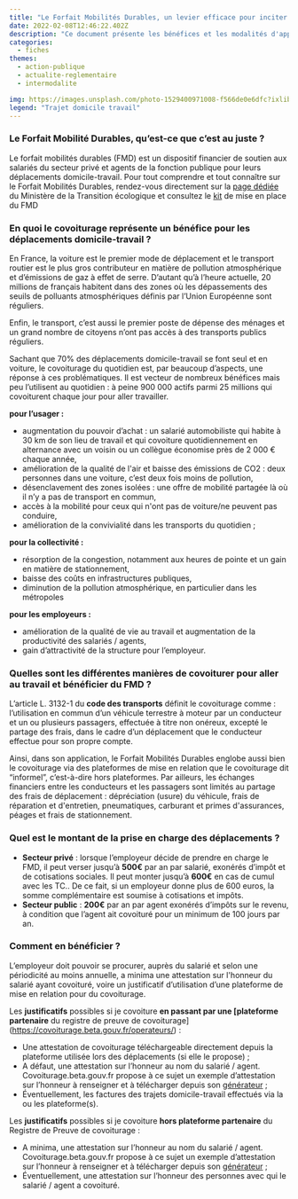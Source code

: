 ```yaml
---
title: "Le Forfait Mobilités Durables, un levier efficace pour inciter ses salariés/agents à covoiturer pour aller au travail"
date: 2022-02-08T12:46:22.402Z
description: "Ce document présente les bénéfices et les modalités d'application du Forfait Mobilités Durables dans le cadre du covoiturage"
categories: 
  - fiches
themes: 
  - action-publique
  - actualite-reglementaire
  - intermodalite

img: https://images.unsplash.com/photo-1529400971008-f566de0e6dfc?ixlib=rb-1.2.1&ixid=MnwxMjA3fDB8MHxwaG90by1wYWdlfHx8fGVufDB8fHx8&auto=format&fit=crop&w=870&q=80
legend: "Trajet domicile travail"
---
```


### Le Forfait Mobilité Durables, qu’est-ce que c’est au juste ?
Le forfait mobilités durables (FMD) est un dispositif financier de soutien aux salariés du secteur privé et agents de la fonction publique pour leurs déplacements domicile-travail.
Pour tout comprendre et tout connaître sur le Forfait Mobilités Durables, rendez-vous directement sur la [page dédiée](https://www.ecologie.gouv.fr/faq-forfait-mobilites-durables-fmd) du Ministère de la Transition écologique et consultez le [kit](https://www.ecologie.gouv.fr/sites/default/files/mobilite%20durable%20en%20entreprise.pdf) de mise en place du FMD



### En quoi le covoiturage représente un bénéfice pour les déplacements domicile-travail ?
En France, la voiture est le premier mode de déplacement et le transport routier est le plus gros contributeur en matière de pollution atmosphérique et d’émissions de gaz à effet de serre. D’autant qu’à l’heure actuelle, 20 millions de français habitent dans des zones où les dépassements des seuils de polluants atmosphériques définis par l’Union Européenne sont réguliers. 

Enfin, le transport, c’est aussi le premier poste de dépense des ménages et un grand nombre de citoyens n’ont pas accès à des transports publics réguliers.

Sachant que 70% des déplacements domicile-travail se font seul et en voiture, le covoiturage du quotidien est, par beaucoup d’aspects, une réponse à ces problématiques. Il est vecteur de nombreux bénéfices mais peu l’utilisent au quotidien : à peine 900 000 actifs parmi 25 millions qui covoiturent chaque jour pour aller travailler.



**pour l’usager :**
- augmentation du pouvoir d’achat : un  salarié  automobiliste qui habite à 30 km de son lieu de travail et qui covoiture quotidiennement en alternance avec un voisin ou un collègue économise près de 2 000 € chaque année,
- amélioration de la qualité de l'air et baisse des émissions de CO2 : deux personnes dans une voiture, c’est deux fois moins de pollution,
- désenclavement des zones isolées : une offre de mobilité partagée là où il n’y a pas de transport en commun,
- accès à la mobilité pour ceux qui n'ont pas de voiture/ne peuvent pas conduire,
- amélioration de la convivialité dans les transports du quotidien ;


**pour la collectivité :**
- résorption de la congestion, notamment aux heures de pointe et un gain en matière de stationnement,
- baisse des coûts en infrastructures publiques,
- diminution de la pollution atmosphérique, en particulier dans les métropoles


**pour les employeurs :**
- amélioration de la qualité de vie au travail et augmentation de la productivité des salariés / agents,
- gain d’attractivité de la structure pour l’employeur.



### Quelles sont les différentes manières de covoiturer pour aller au travail et bénéficier du FMD ?
L’article L. 3132-1 du **code des transports** définit le covoiturage comme : l’utilisation en commun d’un véhicule terrestre à moteur par un conducteur et un ou plusieurs passagers, effectuée à titre non onéreux, excepté le partage des frais, dans le cadre d’un déplacement que le conducteur effectue pour son propre compte.

Ainsi, dans son application, le Forfait Mobilités Durables englobe aussi bien le covoiturage via des plateformes de mise en relation que le covoiturage dit “informel”, c’est-à-dire hors plateformes. 
Par ailleurs, les échanges financiers entre les conducteurs et les passagers sont limités au partage des frais de déplacement : dépréciation (usure) du véhicule, frais de réparation et d'entretien, pneumatiques, carburant et primes d'assurances, péages et frais de stationnement.



### Quel est le montant de la prise en charge des déplacements ?
- **Secteur privé** : lorsque l’employeur décide de prendre en charge le FMD, il peut verser jusqu’à **500€** par an par salarié, exonérés d’impôt et de cotisations sociales. Il peut monter jusqu’à **600€** en cas de cumul avec les TC.. De ce fait, si un employeur donne plus de 600 euros, la somme complémentaire est soumise à cotisations et impôts.
- **Secteur public** : **200€** par an par agent exonérés d’impôts sur le revenu, à condition que l’agent ait covoituré pour un minimum de 100 jours par an.



### Comment en bénéficier ?
L’employeur doit pouvoir se procurer, auprès du salarié et selon une périodicité au moins annuelle, a minima une attestation sur l'honneur du salarié ayant covoituré, voire un justificatif d’utilisation d’une plateforme de mise en relation pour du covoiturage.


Les **justificatifs** possibles si je covoiture **en passant par une [plateforme partenaire** du registre de preuve de covoiturage] (https://covoiturage.beta.gouv.fr/operateurs/) : 
- Une attestation de covoiturage téléchargeable directement depuis la plateforme utilisée lors des déplacements (si elle le propose) ; 
- A défaut, une attestation sur l’honneur au nom du salarié / agent. Covoiturage.beta.gouv.fr propose à ce sujet un exemple d’attestation sur l’honneur à renseigner et à télécharger depuis son [générateur](https://attestation.covoiturage.beta.gouv.fr/salarie-secteur-prive) ;
- Éventuellement, les factures des trajets domicile-travail effectués via la ou les plateforme(s). 

Les **justificatifs** possibles si je covoiture **hors plateforme partenaire** du Registre de Preuve de covoiturage  : 
- A minima, une attestation sur l’honneur au nom du salarié / agent. Covoiturage.beta.gouv.fr propose à ce sujet un exemple d’attestation sur l’honneur à renseigner et à télécharger depuis son [générateur](https://attestation.covoiturage.beta.gouv.fr/salarie-secteur-prive) ;
- Éventuellement, une attestation sur l’honneur des personnes avec qui le salarié / agent a covoituré. 
